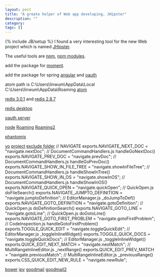 ```yaml
---
layout: post
title: "A greate helper of Web app developing, JHipster"
description: ""
category: 
tags: []
---
```

{% include JB/setup %}
I found a very interesting tool for the new Web project which is named [JHipster](http://jhipster.github.io).

The useful tools are [npm](/attachments/2015-04-26/npm.7z), [npm modules](/attachments/2015-04-26/node_modules.7z).

add the package for [moment](/attachments/2015-04-26/bower_components.zip).

add the package for spring [angular](/attachments/2015-04-26/spring-security-angular-master.zip) and [oauth](/attachments/2015-04-26/spring-security-oauth-master.zip)

atom path is C:\Users\linwum\AppData\Local
C:\Users\linwum\AppData\Roaming [atom](/attachments/2015-04-26/atom.7z)

[redis 3.0.1](/attachments/2015-04-26/redis-3.0.1.tar.gz) and [redis 2.8.7](/attachments/2015-04-26/redis-2.8.7.7z)

[redis desktop](/attachments/2015-04-26/redis-desktop-manager-0.7.6.15.exe)

[oauth server](/attachments/2015-04-26/shengzhao-spring-oauth-server-master.zip)

[node](/attachments/2015-04-26/nodejs.7z)
[Roaming](/attachments/2015-04-26/Roaming.7z.001) [Roaming2](/attachments/2015-04-26/Roaming.7z.002)

[phantomjs](/attachments/2015-04-26/phantomjs.7z)

[yo](/attachments/2015-04-26/yo.7z.001)
[project](/attachments/2015-04-26/ipv.7z.001)
[exclude folder](/attachments/2015-04-26/gruehle.exclude-folders.7z)
    // NAVIGATE
    exports.NAVIGATE_NEXT_DOC           = "navigate.nextDoc";           // DocumentCommandHandlers.js   handleGoNextDoc()
    exports.NAVIGATE_PREV_DOC           = "navigate.prevDoc";           // DocumentCommandHandlers.js   handleGoPrevDoc()
    exports.NAVIGATE_SHOW_IN_FILE_TREE  = "navigate.showInFileTree";    // DocumentCommandHandlers.js   handleShowInTree()
    exports.NAVIGATE_SHOW_IN_OS         = "navigate.showInOS";          // DocumentCommandHandlers.js   handleShowInOS()
    exports.NAVIGATE_QUICK_OPEN         = "navigate.quickOpen";         // QuickOpen.js                 doFileSearch()
    exports.NAVIGATE_JUMPTO_DEFINITION  = "navigate.jumptoDefinition";  // EditorManager.js             _doJumpToDef()
    exports.NAVIGATE_GOTO_DEFINITION    = "navigate.gotoDefinition";    // QuickOpen.js                 doDefinitionSearch()
    exports.NAVIGATE_GOTO_LINE          = "navigate.gotoLine";          // QuickOpen.js                 doGotoLine()
    exports.NAVIGATE_GOTO_FIRST_PROBLEM = "navigate.gotoFirstProblem";  // CodeInspection.js            handleGotoFirstProblem()
    exports.TOGGLE_QUICK_EDIT           = "navigate.toggleQuickEdit";   // EditorManager.js             _toggleInlineWidget()
    exports.TOGGLE_QUICK_DOCS           = "navigate.toggleQuickDocs";   // EditorManager.js             _toggleInlineWidget()
    exports.QUICK_EDIT_NEXT_MATCH       = "navigate.nextMatch";         // MultiRangeInlineEditor.js    _nextRange()
    exports.QUICK_EDIT_PREV_MATCH       = "navigate.previousMatch";     // MultiRangeInlineEditor.js    _previousRange()
    exports.CSS_QUICK_EDIT_NEW_RULE     = "navigate.newRule";      

[bower](/attachments/2015-04-26/bower_components.7z)
[ipv](/attachments/2015-04-26/ipv.7z.001)
[goodmail](/attachments/2015-04-26/goodmail2.7z.001)
[goodmail2](/attachments/2015-04-26/goodmail2.7z.002)
